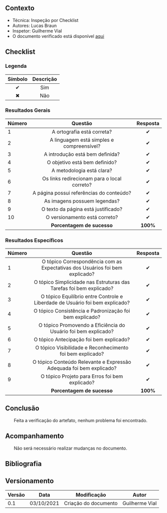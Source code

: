 ## Contexto	
 - Técnica: Inspeção por Checklist
 - Autores: Lucas Braun
 - Inspetor: Guilherme Vial
 - O documento verificado está disponível [aqui](../../analise-de-requisitos/principios_gerais.md)

## Checklist

### Legenda 

|Símbolo|Descrição|
|:-:|:-:|
|✔|Sim|
|✖|Não|

### Resultados Gerais
|Número|Questão|Resposta|
|:-|:-:|:-:|
|1|A ortografia está correta?|✔|
|2|A linguagem está simples e compreensível?|✔|
|3|A introdução está bem definida?|✔|
|4|O objetivo está bem definido?|✔|
|5|A metodologia está clara?|✔|
|6|Os links redirecionam para o local correto?|✔|
|7|A página possui referências do conteúdo?|✔|
|8|As imagens possuem legendas?|✔|
|9|O texto da página está justificado?|✔|
|10|O versionamento está correto?|✔|
||**Porcentagem de sucesso**|**100%**|

### Resultados Específicos
| Número | Questão | Resposta |
| :- | :-: | :-: |
| 1 | O tópico Correspondência com as Expectativas dos Usuários foi bem explicado? |✔|
| 2 | O tópico Simplicidade nas Estruturas das Tarefas foi bem explicado? |✔|
| 3 | O tópico Equilíbrio entre Controle e Liberdade de Usuário foi bem explicado? |✔|
| 4 | O tópico Consistência e Padronização foi bem explicado? |✔|
| 5 | O tópico Promovendo a Eficiência do Usuário foi bem explicado? |✔|
| 6 | O tópico Antecipação foi bem explicado? |✔|
| 7 | O tópico Visibilidade e Reconhecimento foi bem explicado? |✔|
| 8 | O tópico Conteúdo Relevante e Expressão Adequada foi bem explicado? |✔|
| 9 | O tópico Projeto para Erros foi bem explicado? |✔|
||**Porcentagem de sucesso**|**100%**|

## Conclusão

&emsp;&emsp;Feita a verificação do artefato, nenhum problema foi encontrado.

## Acompanhamento

&emsp;&emsp;Não será necessário realizar mudanças no documento.

## Bibliografia


## Versionamento
|Versão|Data|Modificação|Autor|
|--|--|--|--|
| 0.1 | 03/10/2021 | Criação do documento | Guilherme Vial |